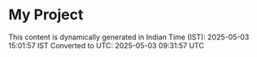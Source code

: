 # My Project

This content is dynamically generated in Indian Time (IST): 2025-05-03 15:01:57 IST
Converted to UTC: 2025-05-03 09:31:57 UTC
